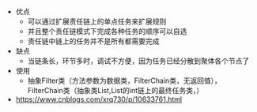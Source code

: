 - 优点
	- 可以通过扩展责任链上的单点任务来扩展规则
	- 并且整个责任链模式下完成各种任务的顺序可以自选
	- 责任链中链上的任务并不是所有都需要完成
- 缺点
	- 当链条长，环节多时，调试不方便，因为任务已经分散到聚体各个节点了
- 使用
	- 抽象Filter类（方法参数为数据类，FilterChain类，无返回值），FilterChain类（抽象类List,List的int链上的最终任务类，）
- https://www.cnblogs.com/xrq730/p/10633761.html